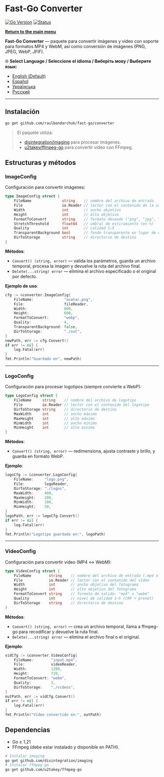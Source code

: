 # Fast-Go Converter
[![Go Version](https://img.shields.io/badge/Go-1.23%2B-blue?logo=go&logoColor=white)](https://go.dev/doc/install) [![Status](https://img.shields.io/badge/Status-Active-brightgreen)](#)

[**Return to the main menu**](https://github.com/raulbondarchuk/fast-go/tree/main)

**Fast-Go Converter** — paquete para convertir imágenes y vídeo con soporte para formatos MP4 y WebM, así como conversión de imágenes (PNG, JPEG, WebP, JFIF).

🌐 **Select Language / Seleccione el idioma / Виберіть мову / Выберите язык:**
- [English (Default)](https://github.com/raulbondarchuk/fast-go/tree/main/converter)
- [Español](README.es.md)
- [Українська](README.ua.md)
- [Русский](README.ru.md)

---

## Instalación

```bash
go get github.com/raulbondarchuk/fast-go/converter
```

> El paquete utiliza:
>
> - [disintegration/imaging](https://github.com/disintegration/imaging) para procesar imágenes.
> - [u2takey/ffmpeg-go](https://github.com/u2takey/ffmpeg-go) para convertir vídeo con FFmpeg.

## Estructuras y métodos

### ImageConfig

Configuración para convertir imágenes:

```go
type ImageConfig struct {
    FileName              string    // nombre del archivo de entrada
    File                  io.Reader // lector con el contenido de la imagen
    Width                 int       // ancho objetivo
    Height                int       // alto objetivo
    FormatToConvert       string    // formato deseado ("png", "jpg", "jpeg", "webp")
    StretchThreshold      float64   // umbral de estiramiento (en %)
    Quality               int       // calidad 1–5
    TransparentBackground bool      // fondo transparente en lugar de difuminado
    DirToStorage          string    // directorio de destino
}
```

**Métodos**:

- `Convert() (string, error)` — valida los parámetros, guarda un archivo temporal, procesa la imagen y devuelve la ruta del archivo final.
- `Delete(...string) error` — elimina el archivo especificado o el original por defecto.

**Ejemplo de uso**:

```go
cfg := &converter.ImageConfig{
    FileName:              "avatar.png",
    File:                  fileReader,
    Width:                 800,
    Height:                600,
    FormatToConvert:       "webp",
    Quality:               4,
    TransparentBackground: false,
    DirToStorage:          "./out",
}
newPath, err := cfg.Convert()
if err != nil {
    log.Fatal(err)
}
fmt.Println("Guardado en", newPath)
```

---

### LogoConfig

Configuración para procesar logotipos (siempre convierte a WebP):

```go
type LogoConfig struct {
    FileName     string    // nombre del archivo de logotipo
    File         io.Reader // lector con el contenido del logotipo
    DirToStorage string    // directorio de destino
    MaxWidth     int       // ancho máximo
    MaxHeight    int       // alto máximo
    MinWidth     int       // ancho mínimo
    MinHeight    int       // alto mínimo
}
```

**Métodos**:

- `Convert() (string, error)` — redimensiona, ajusta contraste y brillo, y guarda en formato WebP.

**Ejemplo**:

```go
logoCfg := &converter.LogoConfig{
    FileName:     "logo.png",
    File:         logoReader,
    DirToStorage: "./logos",
    MaxWidth:     400,
    MaxHeight:    200,
    MinWidth:     100,
    MinHeight:    50,
}
logoPath, err := logoCfg.Convert()
if err != nil {
    log.Fatal(err)
}
fmt.Println("Logotipo guardado en:", logoPath)
```

---

### VideoConfig

Configuración para convertir vídeo (MP4 ↔ WebM):

```go
type VideoConfig struct {
    FileName        string    // nombre del archivo de entrada (.mp4 o .webm)
    File            io.Reader // lector con el contenido del vídeo
    Width           int       // ancho objetivo del fotograma
    Height          int       // alto objetivo del fotograma
    FormatToConvert string    // formato de salida: "mp4" o "webm"
    Quality         int       // nivel de calidad 1–5 (CRF + preset)
    DirToStorage    string    // directorio de destino
}
```

**Métodos**:

- `Convert() (string, error)` — crea un archivo temporal, llama a ffmpeg-go para recodificar y devuelve la ruta final.
- `Delete(...string) error` — elimina el archivo final o el original.

**Ejemplo**:

```go
vidCfg := &converter.VideoConfig{
    FileName:        "input.mp4",
    File:            videoReader,
    Width:           1280,
    Height:          720,
    FormatToConvert: "webm",
    Quality:         3,
    DirToStorage:    "./videos",
}
outPath, err := vidCfg.Convert()
if err != nil {
    log.Fatal(err)
}
fmt.Println("Vídeo convertido en:", outPath)
```

## Dependencias

- Go ≥ 1.21
- FFmpeg (debe estar instalado y disponible en PATH).

```bash
# Instalar imaging
go get github.com/disintegration/imaging
# Instalar ffmpeg-go
go get github.com/u2takey/ffmpeg-go
```


